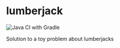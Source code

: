 # lumberjack

![Java CI with Gradle](https://github.com/benjaminfjones/lumberjack/workflows/Java%20CI%20with%20Gradle/badge.svg)

Solution to a toy problem about lumberjacks
